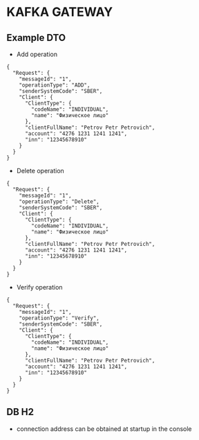 # KAFKA GATEWAY

## Example DTO
* Add operation
``` 
{
  "Request": {
    "messageId": "1",
    "operationType": "ADD",
    "senderSystemCode": "SBER",
    "Client": {
      "ClientType": {
        "codeName": "INDIVIDUAL",
        "name": "Физическое лицо"
      },
      "clientFullName": "Petrov Petr Petrovich",
      "account": "4276 1231 1241 1241",
      "inn": "12345678910"
    }
  }
}
```
* Delete operation
``` 
{
  "Request": {
    "messageId": "1",
    "operationType": "Delete",
    "senderSystemCode": "SBER",
    "Client": {
      "ClientType": {
        "codeName": "INDIVIDUAL",
        "name": "Физическое лицо"
      },
      "clientFullName": "Petrov Petr Petrovich",
      "account": "4276 1231 1241 1241",
      "inn": "12345678910"
    }
  }
}
```
* Verify operation
``` 
{
  "Request": {
    "messageId": "1",
    "operationType": "Verify",
    "senderSystemCode": "SBER",
    "Client": {
      "ClientType": {
        "codeName": "INDIVIDUAL",
        "name": "Физическое лицо"
      },
      "clientFullName": "Petrov Petr Petrovich",
      "account": "4276 1231 1241 1241",
      "inn": "12345678910"
    }
  }
}
```

## DB H2
- connection address can be obtained at startup in the console